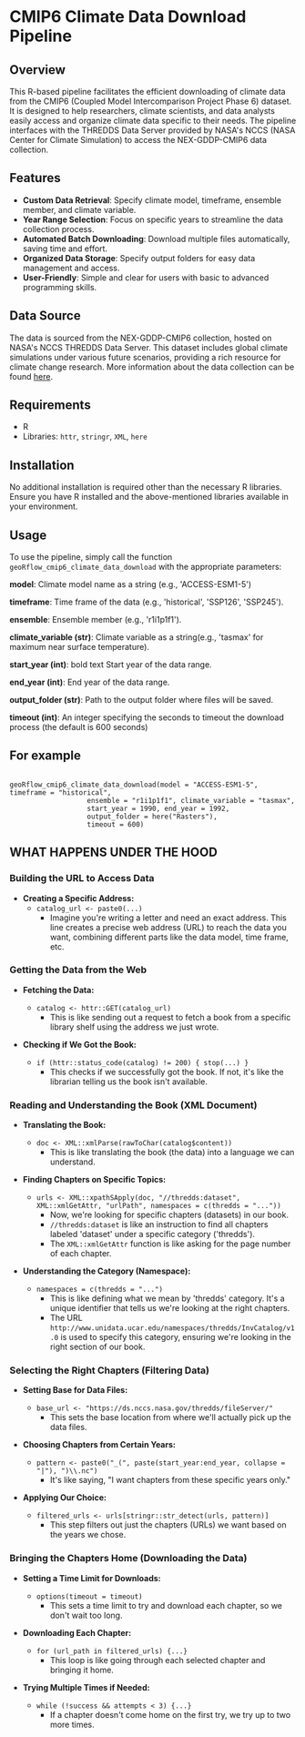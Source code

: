 # CMIP6 Climate Data Download Pipeline

## Overview

This R-based pipeline facilitates the efficient downloading of climate data from the CMIP6 (Coupled Model Intercomparison Project Phase 6) dataset. It is designed to help researchers, climate scientists, and data analysts easily access and organize climate data specific to their needs. The pipeline interfaces with the THREDDS Data Server provided by NASA's NCCS (NASA Center for Climate Simulation) to access the NEX-GDDP-CMIP6 data collection.

## Features

- **Custom Data Retrieval**: Specify climate model, timeframe, ensemble member, and climate variable.
- **Year Range Selection**: Focus on specific years to streamline the data collection process.
- **Automated Batch Downloading**: Download multiple files automatically, saving time and effort.
- **Organized Data Storage**: Specify output folders for easy data management and access.
- **User-Friendly**: Simple and clear for users with basic to advanced programming skills.

## Data Source

The data is sourced from the NEX-GDDP-CMIP6 collection, hosted on NASA's NCCS THREDDS Data Server. This dataset includes global climate simulations under various future scenarios, providing a rich resource for climate change research. More information about the data collection can be found [here](https://www.nccs.nasa.gov/services/data-collections/land-based-products/nex-gddp-cmip6).

## Requirements

- R
- Libraries: `httr`, `stringr`, `XML`, `here`

## Installation

No additional installation is required other than the necessary R libraries. Ensure you have R installed and the above-mentioned libraries available in your environment.

## Usage

To use the pipeline, simply call the function `geoRflow_cmip6_climate_data_download` with the appropriate parameters:

**model**: Climate model name as a string (e.g., 'ACCESS-ESM1-5')

**timeframe**: Time frame of the data (e.g., 'historical', 'SSP126', 'SSP245').

**ensemble**: Ensemble member (e.g., 'r1i1p1f1').

**climate_variable (str)**: Climate variable as a string(e.g., 'tasmax' for maximum near surface temperature).

**start_year (int)**: bold text Start year of the data range.

**end_year (int)**: End year of the data range.

**output_folder (str)**: Path to the output folder where files will be saved.

**timeout (int)**: An integer specifying the seconds to timeout the download process (the default is 600 seconds)

## For example

```{r}

geoRflow_cmip6_climate_data_download(model = "ACCESS-ESM1-5", timeframe = "historical",
                   ensemble = "r1i1p1f1", climate_variable = "tasmax",
                   start_year = 1990, end_year = 1992,
                   output_folder = here("Rasters"),
                   timeout = 600)

```

## WHAT HAPPENS UNDER THE HOOD

### Building the URL to Access Data

- **Creating a Specific Address:**
  - `catalog_url <- paste0(...)`
    - Imagine you're writing a letter and need an exact address. This line creates a precise web address (URL) to reach the data you want, combining different parts like the data model, time frame, etc.

### Getting the Data from the Web

- **Fetching the Data:**
  - `catalog <- httr::GET(catalog_url)`
    - This is like sending out a request to fetch a book from a specific library shelf using the address we just wrote.

- **Checking if We Got the Book:**
  - `if (httr::status_code(catalog) != 200) { stop(...) }`
    - This checks if we successfully got the book. If not, it's like the librarian telling us the book isn't available.

### Reading and Understanding the Book (XML Document)

- **Translating the Book:**
  - `doc <- XML::xmlParse(rawToChar(catalog$content))`
    - This is like translating the book (the data) into a language we can understand.

- **Finding Chapters on Specific Topics:**
  - `urls <- XML::xpathSApply(doc, "//thredds:dataset", XML::xmlGetAttr, "urlPath", namespaces = c(thredds = "..."))`
    - Now, we're looking for specific chapters (datasets) in our book.
    - `//thredds:dataset` is like an instruction to find all chapters labeled 'dataset' under a specific category ('thredds').
    - The `XML::xmlGetAttr` function is like asking for the page number of each chapter.

- **Understanding the Category (Namespace):**
  - `namespaces = c(thredds = "...")`
    - This is like defining what we mean by 'thredds' category. It's a unique identifier that tells us we're looking at the right chapters.
    - The URL `http://www.unidata.ucar.edu/namespaces/thredds/InvCatalog/v1.0` is used to specify this category, ensuring we're looking in the right section of our book.

### Selecting the Right Chapters (Filtering Data)

- **Setting Base for Data Files:**
  - `base_url <- "https://ds.nccs.nasa.gov/thredds/fileServer/"`
    - This sets the base location from where we'll actually pick up the data files.

- **Choosing Chapters from Certain Years:**
  - `pattern <- paste0("_(", paste(start_year:end_year, collapse = "|"), ")\\.nc")`
    - It's like saying, "I want chapters from these specific years only."

- **Applying Our Choice:**
  - `filtered_urls <- urls[stringr::str_detect(urls, pattern)]`
    - This step filters out just the chapters (URLs) we want based on the years we chose.

### Bringing the Chapters Home (Downloading the Data)

- **Setting a Time Limit for Downloads:**
  - `options(timeout = timeout)`
    - This sets a time limit to try and download each chapter, so we don't wait too long.

- **Downloading Each Chapter:**
  - `for (url_path in filtered_urls) {...}`
    - This loop is like going through each selected chapter and bringing it home.

- **Trying Multiple Times if Needed:**
  - `while (!success && attempts < 3) {...}`
    - If a chapter doesn't come home on the first try, we try up to two more times.
